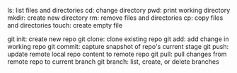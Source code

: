ls: list files and directories
cd: change directory
pwd: print working directory
mkdir: create new directory
rm: remove files and directories
cp: copy files and directories
touch: create empty file

git init: create new repo
git clone: clone existing repo
git add: add change in working repo
git commit: capture snapshot of repo's current stage
git push: update remote local repo content to remote repo
git pull: pull changes from remote repo to current branch
git branch: list, create, or delete branches

